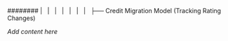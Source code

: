 ######## |   |   |   |   |   |   |   ├── Credit Migration Model (Tracking Rating Changes)

*Add content here*